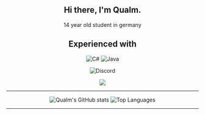 <div align='center'>
<h2>Hi there, I'm Qualm.</h2>
  
<p>14 year old student in germany</p>
  
<h2>Experienced with</h2>
  
<img alt="C#" src="https://img.shields.io/badge/c%23-%23239120.svg?&style=for-the-badge&logo=c-sharp&logoColor=white"/>
<img alt="Java" src="https://img.shields.io/badge/Java-ED8B00?style=for-the-badge&logo=openjdk&logoColor=white"/>
  
<p> <img alt="Discord" src="https://img.shields.io/static/v1?style=for-the-badge&message=Qualm%233046&color=5865F2&logo=Discord&logoColor=FFFFFF&label="/> </p>
<p> <img src="https://cdn.discordapp.com/attachments/536501170353602627/946827490020720650/gojo.gif"/> </p>
  
<hr>

![Qualm's GitHub stats](https://github-readme-stats.vercel.app/api?username=QualmOnAcid&show_icons=true&theme=dracula)
![Top Languages](https://github-readme-stats.vercel.app/api/top-langs/?username=QualmOnAcid&theme=dracula)
  
<hr>
  
</div>
